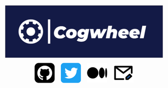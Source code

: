 ![COGWHEEL github banner](../src/Cover.jpg)

<p align="center">
  <a href="https://github.com/Cogwheel-Validator"><img src="../src/github-svgrepo-com.svg" width="64" alt="Github Organization"/></a>
  &nbsp; &nbsp;
  <a href="https://twitter.com/cogwheel_val"><img src="../src/twitter-svgrepo-com.svg" width="64" alt="Twitter"/></a>
  &nbsp; &nbsp;
  <a href="https://medium.com/@cogwheel_val"><img src="../src/medium-icon-svgrepo-com.svg" width="64" alt="Medium Blog"/></a>
  &nbsp; &nbsp;
  <a href="mailto:info@cogwheel.digital"><img src="../src/mail-edit-svgrepo-com.svg" width="64" alt="Mail" /></a>
</p>
